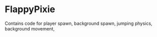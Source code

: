 # FlappyPixie
Contains code for player spawn, background spawn, jumping physics, background movement, 
